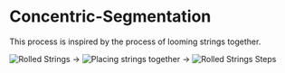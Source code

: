 # Concentric-Segmentation

This process is inspired by the process of looming strings together. 

![Rolled Strings](https://encrypted-tbn0.gstatic.com/images?q=tbn:ANd9GcQL6K6YyQikKAqKy78EH_P0nEG39q-BcxiclA&usqp=CAU)
->
![Placing strings together]([https://encrypted-tbn0.gstatic.com/images?q=tbn:ANd9GcQL6K6YyQikKAqKy78EH_P0nEG39q-BcxiclA&usqp=CAU](https://encrypted-tbn0.gstatic.com/images?q=tbn:ANd9GcSQwvVhuWPCh1Yre3EdhLpk_LMP0sfTpLk-yw&usqp=CAU))
->
![Rolled Strings](https://encrypted-tbn0.gstatic.com/images?q=tbn:ANd9GcQL6K6YyQikKAqKy78EH_P0nEG39q-BcxiclA&usqp=CAU)
Steps
